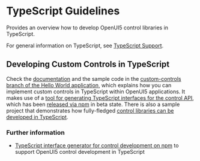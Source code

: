 <!-- loio192397d3cb954d4e986bcdc525c5205c -->

# TypeScript Guidelines

Provides an overview how to develop OpenUI5 control libraries in TypeScript.

For general information on TypeScript, see [TypeScript Support](../02_Read-Me-First/typescript-support-a7ee961.md).



<a name="loio192397d3cb954d4e986bcdc525c5205c__section_mdl_gyq_3xb"/>

## Developing Custom Controls in TypeScript

Check the [documentation](https://github.com/SAP-samples/ui5-typescript-helloworld/blob/custom-controls/README.md) and the sample code in the [custom-controls branch of the Hello World application](https://github.com/SAP-samples/ui5-typescript-helloworld/tree/custom-controls), which explains how you can implement custom controls in TypeScript within OpenUI5 applications. It makes use of a [tool for generating TypeScript interfaces for the control API](https://github.com/SAP/ui5-typescript/tree/main/packages/ts-interface-generator), which has been [released via npm](https://www.npmjs.com/package/@ui5/ts-interface-generator) in beta state. There is also a sample project that demonstrates how fully-fledged [control libraries can be developed in TypeScript](https://github.com/SAP-samples/ui5-typescript-control-library).



### Further information

-   [TypeScript interface generator for control development on npm](https://www.npmjs.com/package/@ui5/ts-interface-generator) to support OpenUI5 control development in TypeScript

